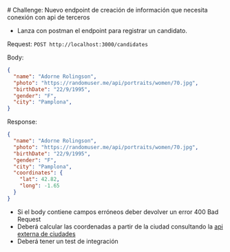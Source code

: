 # Challenge: Nuevo endpoint de creación de información que necesita conexión con api de terceros

- Lanza con postman el endpoint para registrar un candidato.

Request: `POST http://localhost:3000/candidates`

Body:

```json
{
  "name": "Adorne Rolingson",
  "photo": "https://randomuser.me/api/portraits/women/70.jpg",
  "birthDate": "22/9/1995",
  "gender": "F",
  "city": "Pamplona",
}
```

Response:

```json
{
  "name": "Adorne Rolingson",
  "photo": "https://randomuser.me/api/portraits/women/70.jpg",
  "birthDate": "22/9/1995",
  "gender": "F",
  "city": "Pamplona",
  "coordinates": {
    "lat": 42.82,
    "long": -1.65
  }
}
```

- Si el body contiene campos erróneos deber devolver un error 400 Bad Request
- Deberá calcular las coordenadas a partir de la ciudad consultando la [api externa de ciudades](https://raw.githubusercontent.com/posesop/workshop-resources/master/cities.json)
- Deberá tener un test de integración
